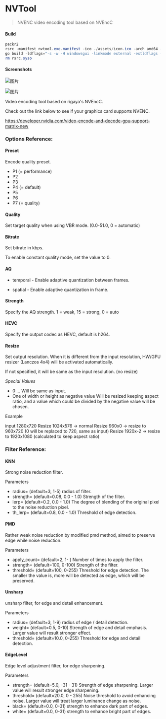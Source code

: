 # NVTool

> NVENC video encoding tool based on NVEncC

#### Build

```powershell
packr2 
rsrc -manifest nvtool.exe.manifest -ico ./assets/icon.ico -arch amd64 -o rsrc.syso
go build -ldflags="-s -w -H windowsgui -linkmode external -extldflags -static" .
rm rsrc.syso
```

#### Screenshots

![图片](https://images-cdn.shimo.im/XUvfrHzbyPOKQn9c__original.png)

![图片](https://images-cdn.shimo.im/dLiWypVO9fbgAXPb__original.png)


Video encoding tool based on rigaya's NVEncC.

Check out the link below to see if your graphics card supports NVENC.

https://developer.nvidia.com/video-encode-and-decode-gpu-support-matrix-new

### Options Reference:

#### Preset

Encode quality preset.

- P1 (= performance)
- P2
- P3
- P4 (= default)
- P5
- P6
- P7 (= quality)

#### Quality

Set target quality when using VBR mode. (0.0-51.0, 0 = automatic)

#### Bitrate

Set bitrate in kbps.

To enable constant quality mode, set the value to 0.

#### AQ

- temporal - Enable adaptive quantization between frames.

- spatial - Enable adaptive quantization in frame.

#### Strength

Specify the AQ strength. 1 = weak, 15 = strong, 0 = auto

#### HEVC

Specify the output codec as HEVC, default is h264.

#### Resize

Set output resolution. When it is different from the input resolution, HW/GPU resizer (Lanczos 4x4) will be activated automatically.

If not specified, it will be same as the input resolution. (no resize)

*Special Values*

- 0 ... Will be same as input.
- One of width or height as negative value
  Will be resized keeping aspect ratio, and a value which could be divided by the negative value will be chosen.

Example

input  1280x720
Resize 1024x576 -> normal
Resize 960x0    -> resize to 960x720 (0 will be replaced to 720, same as input)
Resize 1920x-2  -> resize to 1920x1080 (calculated to keep aspect ratio)

### Filter Reference:

#### KNN

Strong noise reduction filter.

Parameters

- radius=<int> (default=3, 1-5)
  radius of filter.
- strength=<float> (default=0.08, 0.0 - 1.0)
  Strength of the filter.
- lerp=<float> (default=0.2, 0.0 - 1.0)
  The degree of blending of the original pixel to the noise reduction pixel.
- th_lerp=<float> (default=0.8, 0.0 - 1.0)
  Threshold of edge detection.

#### PMD

Rather weak noise reduction by modified pmd method, aimed to preserve edge while noise reduction.

Parameters

- apply_count=<int> (default=2, 1- )
  Number of times to apply the filter.
- strength=<float> (default=100, 0-100)
  Strength of the filter.
- threshold=<float> (default=100, 0-255)
  Threshold for edge detection. The smaller the value is, more will be detected as edge, which will be preserved.

#### Unsharp

unsharp filter, for edge and detail enhancement.

Parameters

- radius=<int> (default=3, 1-9)
  radius of edge / detail detection.
- weight=<float> (default=0.5, 0-10)
  Strength of edge and detail emphasis. Larger value will result stronger effect.
- threshold=<float> (default=10.0, 0-255)
  Threshold for edge and detail detection.

#### EdgeLevel

Edge level adjustment filter, for edge sharpening.

Parameters

- strength=<float> (default=5.0, -31 - 31)
  Strength of edge sharpening. Larger value will result stronger edge sharpening.
- threshold=<float> (default=20.0, 0 - 255)
  Noise threshold to avoid enhancing noise. Larger value will treat larger luminance change as noise.
- black=<float> (default=0.0, 0-31)
  strength to enhance dark part of edges.
- white=<float> (default=0.0, 0-31)
  strength to enhance bright part of edges.